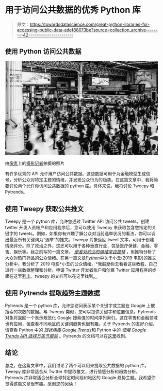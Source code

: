 # 用于访问公共数据的优秀 Python 库

> 原文：<https://towardsdatascience.com/great-python-libraries-for-accessing-public-data-adef88073be?source=collection_archive---------42----------------------->

## 使用 Python 访问公共数据

![](img/56ae2160fe4862b7c8b148133d72f437.png)

由[像素](https://www.pexels.com/photo/grayscale-photography-of-people-walking-in-train-station-735795/)上的[摄影记者](https://www.pexels.com/@skitterphoto)拍摄的照片

有许多优秀的 API 允许用户访问公共数据。这些数据可用于为金融模型生成信号，分析公众对特定主题的情绪，并发现公众行为的趋势。在这篇文章中，我将简要讨论两个允许你访问公共数据的 python 库。具体来说，我将讨论 Tweepy 和 Pytrends。

## 使用 Tweepy 获取公共推文

Tweepy 是一个 python 库，允许您通过 Twitter API 访问公共 tweets。创建 twitter 开发人员帐户和应用程序后，您可以使用 Tweepy 来获取包含您指定的关键字的 tweets。例如，如果你有兴趣了解公众对当前选举状况的看法，你可以调出最近所有关键词为“选举”的推文。Tweepy 对象返回 tweet 文本，可用于创建情感评分。除了政治之外，这还可以用于各种垂直行业，包括医疗保健、金融、零售、娱乐等。我之前写的一篇文章， [*患者对药品的情绪来自推特*](/extracting-patient-sentiment-for-pharmaceutical-drugs-from-twitter-2315870a0e3c) ，用推特分析了大众对热门药品的公众情绪。在另一篇文章[*Python*](https://link.medium.com/xee6Ryo3fab)中关于小丑(2019 电影)的推文分析中，我分析了 2019 电影*小丑的公众情绪。*我鼓励你去看看这些教程，自己进行一些数据整理和分析。申请 Twitter 开发者账户和创建 Twitter 应用程序的步骤在这里[列出](https://projects.raspberrypi.org/en/projects/getting-started-with-the-twitter-api/4)。tweepy 的文档可以在这里找到[。](https://tweepy.readthedocs.io/en/latest/getting_started.html)

## 使用 Pytrends 提取趋势主题数据

Pytrends 是一个 python 库，允许您访问表示某个关键字或主题在 Google 上被搜索的次数的数据。与 Tweepy 类似，您可以提供关键字和位置信息，Pytrends 对象将返回一个表示规范化 Google 搜索值的时间序列索引。这在零售和金融领域也有应用，但查看不同地区的关键词趋势也很有趣。关于 Pytrends 的友好介绍，请查看 Python 中的 [*冠状病毒 Google Trends*](/tracking-coronavirus-engagement-with-google-trends-in-python-5a4b08bc6977)和 Python 中的 [*使用 Google Trends API 选择万圣节服装*](/choosing-a-halloween-costume-using-the-google-trends-api-in-python-a3206b78a2a2) 。Pytrends 的文档可以在[这里](https://pypi.org/project/pytrends/)找到。

## 结论

总之，在这篇文章中，我们讨论了两个可以用来提取公共数据的 python 库。Tweepy 库非常适合从 Twitter 中提取推文，进行情感分析和趋势分析。Pytrends 库非常适合分析全球特定时间段和地区的 Google 趋势主题。我希望你觉得这篇文章很有趣。感谢您的阅读！